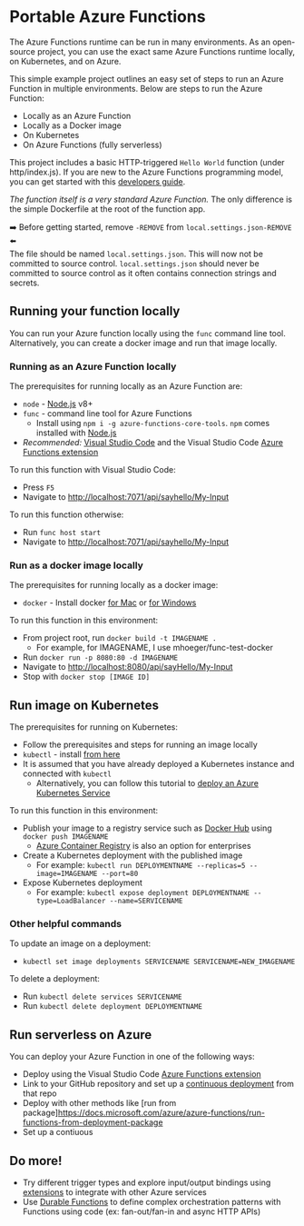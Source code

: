 # Portable Azure Functions
The Azure Functions runtime can be run in many environments. As an open-source project, you can use the exact same Azure Functions runtime locally, on Kubernetes, and on Azure. 

This simple example project outlines an easy set of steps to run an Azure Function in multiple environments. Below are steps to run the Azure Function:
 - Locally as an Azure Function
 - Locally as a Docker image
 - On Kubernetes
 - On Azure Functions (fully serverless)

This project includes a basic HTTP-triggered `Hello World` function (under http/index.js). If you are new to the Azure Functions programming model, you can get started with this [developers guide](https://docs.microsoft.com/en-us/azure/azure-functions/functions-reference).

_The function itself is a very standard Azure Function._ The only difference is the simple Dockerfile at the root of the function app.

➡️ Before getting started, remove `-REMOVE` from `local.settings.json-REMOVE` ⬅️     
The file should be named `local.settings.json`. This will now not be committed to source control. `local.settings.json` should never be committed to source control as it often contains connection strings and secrets. 

## Running your function locally
You can run your Azure function locally using the `func` command line tool. Alternatively, you can create a docker image and run that image locally.

### Running as an Azure Function locally
The prerequisites for running locally as an Azure Function are:
 - `node` - [Node.js](https://nodejs.org) v8+
 - `func` - command line tool for Azure Functions
    - Install using `npm i -g azure-functions-core-tools`. `npm` comes installed with [Node.js](https://nodejs.org)
 - _Recommended:_ [Visual Studio Code](https://code.visualstudio.com/download) and the Visual Studio Code [Azure Functions extension](https://code.visualstudio.com/tutorials/functions-extension/getting-started)

To run this function with Visual Studio Code:
 - Press `F5` 
 - Navigate to [http://localhost:7071/api/sayhello/My-Input](http://localhost:7071/api/sayhello/My-Input)

To run this function otherwise:
 - Run `func host start`
 - Navigate to [http://localhost:7071/api/sayhello/My-Input](http://localhost:7071/api/sayhello/My-Input)

### Run as a docker image locally
The prerequisites for running locally as a docker image:
 - `docker` - Install docker [for Mac](https://docs.docker.com/docker-for-mac/install) or [for Windows](https://docs.docker.com/docker-for-windows/install)

To run this function in this environment:
 - From project root, run `docker build -t IMAGENAME .`
   - For example, for IMAGENAME, I use mhoeger/func-test-docker
 - Run `docker run -p 8080:80 -d IMAGENAME`
 - Navigate to [http://localhost:8080/api/sayHello/My-Input](http://localhost:8080/api/sayHello/My-Input)
 - Stop with `docker stop [IMAGE ID]`

## Run image on Kubernetes
The prerequisites for running on Kubernetes:
 - Follow the prerequisites and steps for running an image locally
 - `kubectl` - install [from here](https://kubernetes.io/docs/tasks/tools/install-kubectl)
 - It is assumed that you have already deployed a Kubernetes instance and connected with `kubectl`
   - Alternatively, you can follow this tutorial to [deploy an Azure Kubernetes Service](https://docs.microsoft.com/en-us/azure/aks/kubernetes-walkthrough)

To run this function in this environment:
 - Publish your image to a registry service such as [Docker Hub](https://hub.docker.com) using `docker push IMAGENAME`
   - [Azure Container Registry](https://docs.microsoft.com/azure/container-registry) is also an option for enterprises
 - Create a Kubernetes deployment with the published image
   - For example: `kubectl run DEPLOYMENTNAME --replicas=5 --image=IMAGENAME --port=80`
 - Expose Kubernetes deployment
   - For example: `kubectl expose deployment DEPLOYMENTNAME --type=LoadBalancer --name=SERVICENAME`

### Other helpful commands 
To update an image on a deployment:
 - `kubectl set image deployments SERVICENAME SERVICENAME=NEW_IMAGENAME`

To delete a deployment:
 - Run `kubectl delete services SERVICENAME`
 - Run `kubectl delete deployment DEPLOYMENTNAME`

## Run serverless on Azure
You can deploy your Azure Function in one of the following ways:
 - Deploy using the Visual Studio Code [Azure Functions extension](https://code.visualstudio.com/tutorials/functions-extension/getting-started)
 - Link to your GitHub repository and set up a [continuous deployment](https://docs.microsoft.com/azure/azure-functions/functions-continuous-deployment) from that repo 
 - Deploy with other methods like [run from package]https://docs.microsoft.com/azure/azure-functions/run-functions-from-deployment-package
 - Set up a contiuous 

## Do more!
 - Try different trigger types and explore input/output bindings using [extensions](https://docs.microsoft.com/azure/azure-functions/functions-triggers-bindings) to integrate with other Azure services
 - Use [Durable Functions](https://docs.microsoft.com/azure/azure-functions/durable-functions-overview) to define complex orchestration patterns with Functions using code (ex: fan-out/fan-in and async HTTP APIs)
